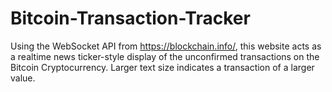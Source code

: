 # Bitcoin-Transaction-Tracker
Using the WebSocket API from https://blockchain.info/, this website acts as a realtime news ticker-style display of the unconfirmed transactions on the Bitcoin Cryptocurrency. Larger text size indicates a transaction of a larger value.
